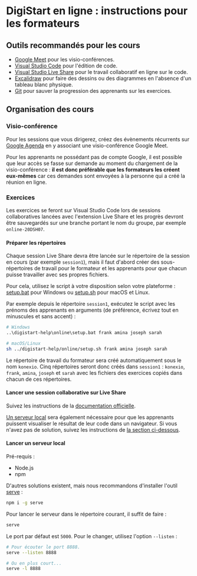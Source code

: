 # DigiStart en ligne : instructions pour les formateurs

## Outils recommandés pour les cours

- [Google Meet](https://meet.google.com/) pour les visio-conférences.
- [Visual Studio Code](https://code.visualstudio.com/) pour l'édition de code.
- [Visual Studio Live Share](https://visualstudio.microsoft.com/fr/services/live-share/) pour le travail collaboratif en ligne sur le code.
- [Excalidraw](https://excalidraw.com/) pour faire des dessins ou des diagrammes en l'absence d'un tableau blanc physique.
- [Git](https://git-scm.com/) pour sauver la progression des apprenants sur les exercices.

## Organisation des cours

### Visio-conférence

Pour les sessions que vous dirigerez, créez des évènements récurrents sur [Google Agenda](https://calendar.google.com/) en y associant une visio-conférence Google Meet.

Pour les apprenants ne possédant pas de compte Google, il est possible que leur accès se fasse sur demande au moment du chargement de la visio-conférence : **il est donc préférable que les formateurs les créent eux-mêmes** car ces demandes sont envoyées à la personne qui a créé la réunion en ligne.

### Exercices

Les exercices se feront sur Visual Studio Code lors de sessions collaboratives lancées avec l'extension Live Share et les progrès devront être sauvegardés sur une branche portant le nom du groupe, par exemple `online-20DSH07`.

#### Préparer les répertoires

Chaque session Live Share devra être lancée sur le répertoire de la session en cours (par exemple `session1`), mais il faut d'abord créer des sous-répertoires de travail pour le formateur et les apprenants pour que chacun puisse travailler avec ses propres fichiers.

Pour cela, utilisez le script à votre disposition selon votre plateforme : [setup.bat](setup.bat) pour Windows ou [setup.sh](setup.sh) pour macOS et Linux.

Par exemple depuis le répertoire `session1`, exécutez le script avec les prénoms des apprenants en arguments (de préférence, écrivez tout en minuscules et sans accent) :

```bash
# Windows
..\digistart-help\online\setup.bat frank amina joseph sarah

# macOS/Linux
sh ../digistart-help/online/setup.sh frank amina joseph sarah
```

Le répertoire de travail du formateur sera créé automatiquement sous le nom `konexio`. Cinq répertoires seront donc créés dans `session1` : `konexio`, `frank`, `amina`, `joseph` et `sarah` avec les fichiers des exercices copiés dans chacun de ces répertoires.

#### Lancer une session collaborative sur Live Share

Suivez les instructions de la [documentation officielle](https://docs.microsoft.com/en-us/visualstudio/liveshare/use/vscode#share-a-project).

[Un serveur local](https://docs.microsoft.com/en-us/visualstudio/liveshare/use/vscode#share-a-server) sera également nécessaire pour que les apprenants puissent visualiser le résultat de leur code dans un navigateur. Si vous n'avez pas de solution, suivez les instructions de [la section ci-dessous](#lancer-un-serveur-local).

#### Lancer un serveur local

Pré-requis :

- Node.js
- npm

D'autres solutions existent, mais nous recommandons d'installer l'outil [serve](https://www.npmjs.com/package/serve) :

```bash
npm i -g serve
```

Pour lancer le serveur dans le répertoire courant, il suffit de faire :

```bash
serve
```

Le port par défaut est `5000`. Pour le changer, utilisez l'option `--listen` :

```bash
# Pour écouter le port 8888.
serve --listen 8888

# Ou en plus court...
serve -l 8888
```
